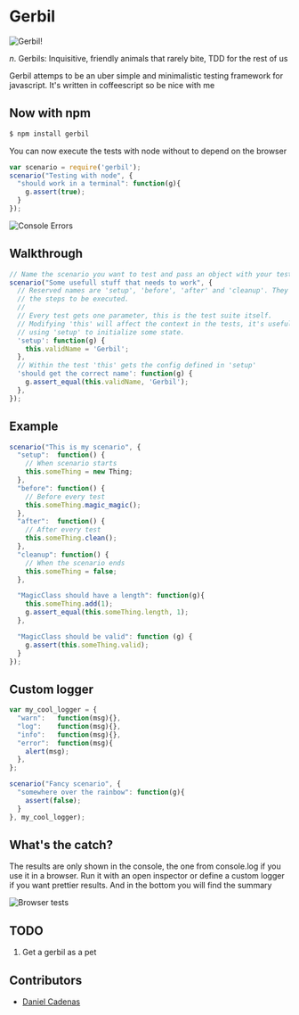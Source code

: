 # Gerbil

![Gerbil!](http://www.petsworld.co.uk/images/gerbil.jpg)

_n_. Gerbils: Inquisitive, friendly animals that rarely bite, TDD for the rest of us

Gerbil attemps to be an uber simple and minimalistic testing framework for javascript.
It's written in coffeescript so be nice with me

## Now with npm

```bash
$ npm install gerbil
```

You can now execute the tests with node without to depend on the browser

```javascript
var scenario = require('gerbil');
scenario("Testing with node", {
  "should work in a terminal": function(g){
    g.assert(true);
  }
});
```

![Console Errors](http://elcuervo.co/images/posts/gerbil-tdd-for-the-rest-of-us/console-output.png)

## Walkthrough

```javascript
// Name the scenario you want to test and pass an object with your tests.
scenario("Some usefull stuff that needs to work", {
  // Reserved names are 'setup', 'before', 'after' and 'cleanup'. They define
  // the steps to be executed.
  //
  // Every test gets one parameter, this is the test suite itself.
  // Modifying 'this' will affect the context in the tests, it's useful when
  // using 'setup' to initialize some state.
  'setup': function(g) {
    this.validName = 'Gerbil';
  },
  // Within the test 'this' gets the config defined in 'setup'
  'should get the correct name': function(g) {
    g.assert_equal(this.validName, 'Gerbil');
  },
});
```

## Example

```javascript
scenario("This is my scenario", {
  "setup":  function() {
    // When scenario starts
    this.someThing = new Thing;
  },
  "before": function() {
    // Before every test
    this.someThing.magic_magic();
  },
  "after":  function() {
    // After every test
    this.someThing.clean();
  },
  "cleanup": function() {
    // When the scenario ends
    this.someThing = false;
  },

  "MagicClass should have a length": function(g){
    this.someThing.add(1);
    g.assert_equal(this.someThing.length, 1);
  },

  "MagicClass should be valid": function (g) {
    g.assert(this.someThing.valid);
  }
});
```

## Custom logger

```javascript
var my_cool_logger = {
  "warn":   function(msg){},
  "log":    function(msg){},
  "info":   function(msg){},
  "error":  function(msg){
    alert(msg);
  },
};

scenario("Fancy scenario", {
  "somewhere over the rainbow": function(g){
    assert(false);
  }
}, my_cool_logger);
```

## What's the catch?

The results are only shown in the console, the one from console.log if you use
it in a browser.
Run it with an open inspector or define a custom logger if you want prettier
results.
And in the bottom you will find the summary

![Browser tests](http://elcuervo.co/images/posts/gerbil-tdd-for-the-rest-of-us/browser-output.png)

## TODO
  1. Get a gerbil as a pet

## Contributors
  * [Daniel Cadenas](https://github.com/dcadenas)
